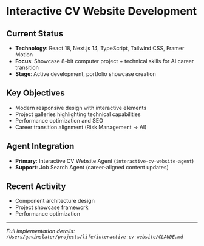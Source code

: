 # Interactive CV Website Development

## Current Status
- **Technology**: React 18, Next.js 14, TypeScript, Tailwind CSS, Framer Motion
- **Focus**: Showcase 8-bit computer project + technical skills for AI career transition
- **Stage**: Active development, portfolio showcase creation

## Key Objectives
- Modern responsive design with interactive elements
- Project galleries highlighting technical capabilities
- Performance optimization and SEO
- Career transition alignment (Risk Management → AI)

## Agent Integration
- **Primary**: Interactive CV Website Agent (`interactive-cv-website-agent`)
- **Support**: Job Search Agent (career-aligned content updates)

## Recent Activity
- Component architecture design
- Project showcase framework
- Performance optimization

---
*Full implementation details: `/Users/gavinslater/projects/life/interactive-cv-website/CLAUDE.md`*